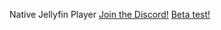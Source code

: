 Native Jellyfin Player
[Join the Discord!](https://discord.gg/WghTptH2)
[Beta test!](https://testflight.apple.com/join/WiN0G62Q)
